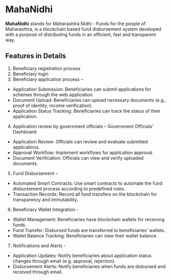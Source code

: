 # MahaNidhi
**MahaNidhi** stands for Maharashtra Nidhi - Funds for the people of Maharashtra, is a blockchain based fund disbursement system developed with a purpose of distributing funds in an efficient, fast and transparent way.
## Features in Details
1. Beneficiary registration process
2. Beneficiary login
3. Beneficiary application process –
- Application Submission: Beneficiaries can submit applications for schemes through the web application.
- Document Upload: Beneficiaries can upload necessary documents (e.g., proof of identity, income verification).
- Application Status Tracking: Beneficiaries can track the status of their application.

4. Application review by government officials –
Government Officials’ Dashboard:
 - Application Review: Officials can review and evaluate submitted applications.
 - Approval Workflow: Implement workflows for application approval
 - Document Verification: Officials can view and verify uploaded documents.
 
5. Fund Disbursement –
- Automated Smart Contracts: Use smart contracts to automate the fund disbursement process according to predefined rules.
- Transaction Records: Record all fund transfers on the blockchain for transparency and immutability.

6. Beneficiary Wallet Integration -	
- Wallet Management: Beneficiaries have blockchain wallets for receiving funds.
- Fund Transfer: Disbursed funds are transferred to beneficiaries' wallets.
- Wallet Balance Tracking: Beneficiaries can view their wallet balance.

7. Notifications and Alerts -
- Application Updates: Notify beneficiaries about application status changes through email (e.g. approval, rejection).
- Disbursement Alerts: Notify beneficiaries when funds are disbursed and received through email.
